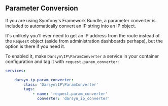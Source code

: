 ## Parameter Conversion

If you are using Symfony's Framework Bundle, a parameter converter is included to
automatically convert an IP string into an IP object.

It's unlikely you'll ever need to get an IP address from the route instead of the
`Request` object (aside from administration dashboards perhaps), but the option
is there if you need it. 

To enabled it, make `Darsyn\IP\ParamConverter` a service in your container
configuration and tag it with `request.param_converter`:

```yaml
services:

    darsyn.ip.param_converter:
        class: 'Darsyn\IP\ParamConverter'
        tags:
            - name: 'request.param_converter'
              converter: 'darsyn_ip_converter'
```
